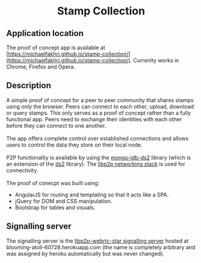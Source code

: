 <h1 align="center">Stamp Collection</h1>

## Application location
The proof of concept app is available at [https://michaelfakhri.github.io/stamp-collection/](https://michaelfakhri.github.io/stamp-collection/). Currenlty works in Chrome, Firefox and Opera.

## Description
A simple proof of concept for a peer to peer community that shares stamps using only the browser. Peers can connect to each other, upload, download or query stamps. This only serves as a proof of concept rather than a fully functional app. Peers need to exchange their identities with each other before they can connect to one another.
<br>
<br>
The app offers complete control over established connections and allows users to control the data they store on their local node.
<br>
<br>
P2P functionality is available by using the [mongo-idb-ds2](https://github.com/michaelfakhri/mongo-idb-ds2) library (which is an extension of the [ds2](https://github.com/michaelfakhri/ds2) library). The [libp2p networking stack](https://github.com/libp2p/js-libp2p) is used for connectivity.
<br>
<br>
The proof of conecpt was built using:
* AngularJS for routing and templating so that it acts like a SPA.
* jQuery for DOM and CSS manipulation.
* Bootstrap for tables and visuals.

## Signalling server
The signalling server is the [libp2p-webrtc-star signalling server](https://github.com/libp2p/js-libp2p-webrtc-star/blob/master/README.md#signalling-server) hosted at blooming-atoll-60728.herokuapp.com (the name is completely arbitrary and was assigned by heroku automatically but was never changed).
